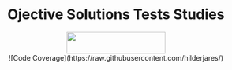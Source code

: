 <h1 align="center">
    Ojective Solutions Tests Studies
</h1>
<div align="center">
    <img src="https://www.objective.com.br/wp-content/uploads/2020/11/logo.svg" style="width: 200px; height: 44px;" width="200" height="44" />
</div>
<div align="center">
    ![Code Coverage](https://raw.githubusercontent.com/hilderjares/)
</div>